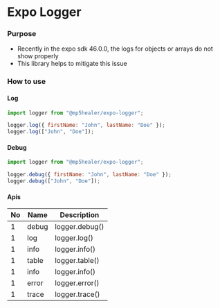 # Expo Logger

### Purpose

- Recently in the expo sdk 46.0.0, the logs for objects or arrays do not show properly
- This library helps to mitigate this issue

### How to use

#### Log

```javascript
import logger from "@mp5healer/expo-logger";

logger.log({ firstName: "John", lastName: "Doe" });
logger.log(["John", "Doe"]);
```

#### Debug

```javascript
import logger from "@mp5healer/expo-logger";

logger.debug({ firstName: "John", lastName: "Doe" });
logger.debug(["John", "Doe"]);
```

#### Apis

| No  | Name  | Description    |
| --- | ----- | -------------- |
| 1   | debug | logger.debug() |
| 1   | log   | logger.log()   |
| 1   | info  | logger.info()  |
| 1   | table | logger.table() |
| 1   | info  | logger.info()  |
| 1   | error | logger.error() |
| 1   | trace | logger.trace() |
